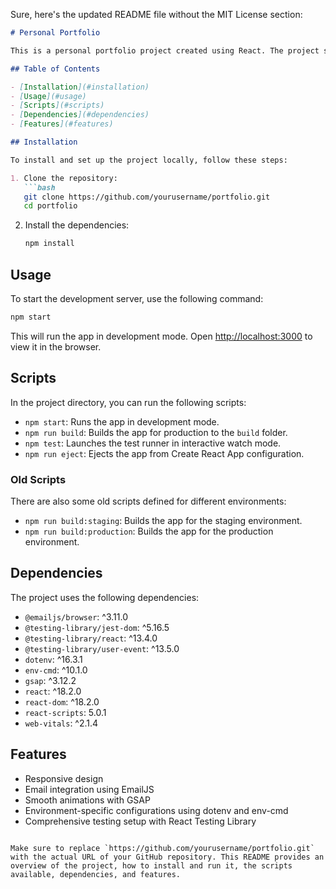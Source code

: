 Sure, here's the updated README file without the MIT License section:

```markdown
# Personal Portfolio

This is a personal portfolio project created using React. The project showcases your skills, projects, and achievements. 

## Table of Contents

- [Installation](#installation)
- [Usage](#usage)
- [Scripts](#scripts)
- [Dependencies](#dependencies)
- [Features](#features)

## Installation

To install and set up the project locally, follow these steps:

1. Clone the repository:
   ```bash
   git clone https://github.com/yourusername/portfolio.git
   cd portfolio
   ```

2. Install the dependencies:
   ```bash
   npm install
   ```

## Usage

To start the development server, use the following command:
```bash
npm start
```

This will run the app in development mode. Open [http://localhost:3000](http://localhost:3000) to view it in the browser.

## Scripts

In the project directory, you can run the following scripts:

- `npm start`: Runs the app in development mode.
- `npm run build`: Builds the app for production to the `build` folder.
- `npm test`: Launches the test runner in interactive watch mode.
- `npm run eject`: Ejects the app from Create React App configuration.

### Old Scripts

There are also some old scripts defined for different environments:

- `npm run build:staging`: Builds the app for the staging environment.
- `npm run build:production`: Builds the app for the production environment.

## Dependencies

The project uses the following dependencies:

- `@emailjs/browser`: ^3.11.0
- `@testing-library/jest-dom`: ^5.16.5
- `@testing-library/react`: ^13.4.0
- `@testing-library/user-event`: ^13.5.0
- `dotenv`: ^16.3.1
- `env-cmd`: ^10.1.0
- `gsap`: ^3.12.2
- `react`: ^18.2.0
- `react-dom`: ^18.2.0
- `react-scripts`: 5.0.1
- `web-vitals`: ^2.1.4

## Features

- Responsive design
- Email integration using EmailJS
- Smooth animations with GSAP
- Environment-specific configurations using dotenv and env-cmd
- Comprehensive testing setup with React Testing Library
```

Make sure to replace `https://github.com/yourusername/portfolio.git` with the actual URL of your GitHub repository. This README provides an overview of the project, how to install and run it, the scripts available, dependencies, and features.
